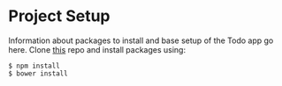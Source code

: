 # Project Setup

Information about packages to install and base setup of the Todo app go here. Clone [this](https://github.com/iAmMrinal0/prestoExample) repo and install packages using:

```
$ npm install
$ bower install
```



